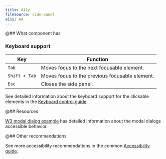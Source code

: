 ```yaml
---
title: A11y
fileSource: side-panel
a11y: AA
---
```


@## What component has

### Keyboard support

| Key           | Function                                       |
| ------------- | ---------------------------------------------- |
| `Tab`         | Moves focus to the next focusable element.     |
| `Shift + Tab` | Moves focus to the previous focusable element. |
| `Esc`         | Closes the side panel.                         |

See detailed information about the keyboard support for the clickable elements in the [Keyboard control guide](/core-principles/a11y/a11y-keyboard/#keyboard_support_for_button_link_input_etc).

@## Resources

[W3 modal dialog example](https://www.w3.org/TR/wai-aria-practices-1.1/examples/dialog-modal/dialog.html) has detailed information about the modal dialogs accessible behavior.

@## Other recommendations

See more accessibility recommendations in the common [Accessibility guide](/core-principles/a11y/).
